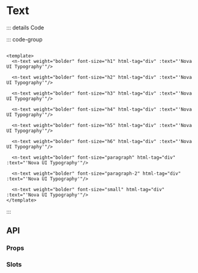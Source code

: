 # Text

<script setup>
import {NText} from '@nova-org/components'
import PropsTable from '../examples/partials/PropsTable.vue'
import SlotsTable from '../examples/partials/SlotsTable.vue'
</script>

  <n-text weight="regular" font-size="h1" html-tag="div" :text="'Nova UI Typography'"/>
  <n-text weight="regular" font-size="h2" html-tag="div" :text="'Nova UI Typography'"/>
  <n-text weight="regular" font-size="h3" html-tag="div" :text="'Nova UI Typography'"/>
  <n-text weight="regular" font-size="h4" html-tag="div" :text="'Nova UI Typography'"/>
  <n-text weight="regular" font-size="h5" html-tag="div" :text="'Nova UI Typography'"/>
  <n-text weight="regular" font-size="h6" html-tag="div" :text="'Nova UI Typography'"/>
  <n-text weight="regular" font-size="paragraph" html-tag="div" :text="'Nova UI Typography'"/>
  <n-text weight="regular" font-size="paragraph-2" html-tag="div" :text="'Nova UI Typography'"/>
  <n-text weight="regular" font-size="small" html-tag="div" :text="'Nova UI Typography'"/>

::: details Code

::: code-group

```vue [Template]

<template>
  <n-text weight="bolder" font-size="h1" html-tag="div" :text="'Nova UI Typography'"/>

  <n-text weight="bolder" font-size="h2" html-tag="div" :text="'Nova UI Typography'"/>

  <n-text weight="bolder" font-size="h3" html-tag="div" :text="'Nova UI Typography'"/>

  <n-text weight="bolder" font-size="h4" html-tag="div" :text="'Nova UI Typography'"/>

  <n-text weight="bolder" font-size="h5" html-tag="div" :text="'Nova UI Typography'"/>

  <n-text weight="bolder" font-size="h6" html-tag="div" :text="'Nova UI Typography'"/>

  <n-text weight="bolder" font-size="paragraph" html-tag="div" :text="'Nova UI Typography'"/>
  
  <n-text weight="bolder" font-size="paragraph-2" html-tag="div" :text="'Nova UI Typography'"/>

  <n-text weight="bolder" font-size="small" html-tag="div" :text="'Nova UI Typography'"/>
</template>
```

:::

## API

### Props

<props-table class="n-mt-24" path="components/NText.json"/>

### Slots

<slots-table class="n-mt-24" path="components/NText.json"/>


